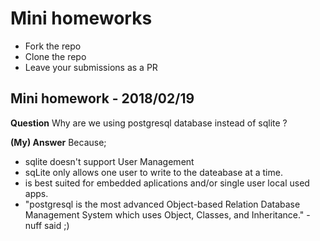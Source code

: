# Mini homeworks

- Fork the repo
- Clone the repo
- Leave your submissions as a PR

## Mini homework - 2018/02/19

**Question**
Why are we using postgresql database  instead of sqlite ?

**(My) Answer**
Because;
  - sqlite doesn't support User Management
  - sqLite only allows one user to write to the dateabase at a time.
  - is best suited for embedded aplications and/or single user local used apps.
  - "postgresql is the most advanced Object-based Relation Database Management System which uses Object, Classes, and Inheritance." - nuff said ;)
